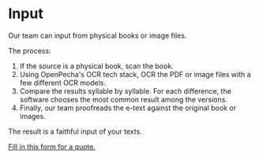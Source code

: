 
# Input

Our team can input from physical books or image files.

The process:

1. If the source is a physical book, scan the book.
2. Using OpenPecha's OCR tech stack, OCR the PDF or image files with a few different OCR models.
3. Compare the results syllable by syllable. For each difference, the software chooses the most common result among the versions.
4. Finally, our team proofreads the e-text against the original book or images. 

The result is a faithful input of your texts.

[Fill in this form for a quote.](https://pecha.jobs/)
